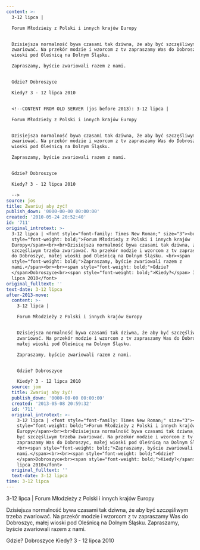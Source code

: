 ```yaml
---
content: >-
  3-12 lipca | 

  Forum Młodzieży z Polski i innych krajów Europy


  Dzisiejsza normalność bywa czasami tak dziwna, że aby być szczęśliwym trzeba
  zwariować. Na przekór modzie i wzorcom z tv zapraszamy Was do Dobroszyc, małej
  wioski pod Oleśnicą na Dolnym Śląsku. 

  Zapraszamy, byście zwariowali razem z nami.


  Gdzie? Dobroszyce

  Kiedy? 3 - 12 lipca 2010


  <!--CONTENT FROM OLD SERVER (jos before 2013): 3-12 lipca | 

  Forum Młodzieży z Polski i innych krajów Europy


  Dzisiejsza normalność bywa czasami tak dziwna, że aby być szczęśliwym trzeba
  zwariować. Na przekór modzie i wzorcom z tv zapraszamy Was do Dobroszyc, małej
  wioski pod Oleśnicą na Dolnym Śląsku. 

  Zapraszamy, byście zwariowali razem z nami.


  Gdzie? Dobroszyce

  Kiedy? 3 - 12 lipca 2010         

  -->
source: jos
title: Zwariuj aby żyć!
publish_down: '0000-00-00 00:00:00'
created: '2010-05-24 20:52:40'
id: '711'
original_introtext: >-
  3-12 lipca | <font style="font-family: Times New Roman;" size="3"><br><span
  style="font-weight: bold;">Forum Młodzieży z Polski i innych krajów
  Europy</span><br><br>Dzisiejsza normalność bywa czasami tak dziwna, że aby być
  szczęśliwym trzeba zwariować. Na przekór modzie i wzorcom z tv zapraszamy Was
  do Dobroszyc, małej wioski pod Oleśnicą na Dolnym Śląsku. <br><span
  style="font-weight: bold;">Zapraszamy, byście zwariowali razem z
  nami.</span><br><br><span style="font-weight: bold;">Gdzie?
  </span>Dobroszyce<br><span style="font-weight: bold;">Kiedy?</span> 3 - 12
  lipca 2010</font>         
original_fulltext: ''
text-date: 3-12 lipca
after-2013-move:
  content: >-
    3-12 lipca | 

    Forum Młodzieży z Polski i innych krajów Europy


    Dzisiejsza normalność bywa czasami tak dziwna, że aby być szczęśliwym trzeba
    zwariować. Na przekór modzie i wzorcom z tv zapraszamy Was do Dobroszyc,
    małej wioski pod Oleśnicą na Dolnym Śląsku. 

    Zapraszamy, byście zwariowali razem z nami.


    Gdzie? Dobroszyce

    Kiedy? 3 - 12 lipca 2010
  source: jom
  title: Zwariuj aby żyć!
  publish_down: '0000-00-00 00:00:00'
  created: '2013-05-08 20:59:32'
  id: '711'
  original_introtext: >-
    3-12 lipca | <font style="font-family: Times New Roman;" size="3"><br><span
    style="font-weight: bold;">Forum Młodzieży z Polski i innych krajów
    Europy</span><br><br>Dzisiejsza normalność bywa czasami tak dziwna, że aby
    być szczęśliwym trzeba zwariować. Na przekór modzie i wzorcom z tv
    zapraszamy Was do Dobroszyc, małej wioski pod Oleśnicą na Dolnym Śląsku.
    <br><span style="font-weight: bold;">Zapraszamy, byście zwariowali razem z
    nami.</span><br><br><span style="font-weight: bold;">Gdzie?
    </span>Dobroszyce<br><span style="font-weight: bold;">Kiedy?</span> 3 - 12
    lipca 2010</font>
  original_fulltext: ''
  text-date: 3-12 lipca
time: 3-12 lipca
---
```

3-12 lipca | 
Forum Młodzieży z Polski i innych krajów Europy

Dzisiejsza normalność bywa czasami tak dziwna, że aby być szczęśliwym trzeba zwariować. Na przekór modzie i wzorcom z tv zapraszamy Was do Dobroszyc, małej wioski pod Oleśnicą na Dolnym Śląsku. 
Zapraszamy, byście zwariowali razem z nami.

Gdzie? Dobroszyce
Kiedy? 3 - 12 lipca 2010

<!--CONTENT FROM OLD SERVER (jos before 2013): 3-12 lipca | 
Forum Młodzieży z Polski i innych krajów Europy

Dzisiejsza normalność bywa czasami tak dziwna, że aby być szczęśliwym trzeba zwariować. Na przekór modzie i wzorcom z tv zapraszamy Was do Dobroszyc, małej wioski pod Oleśnicą na Dolnym Śląsku. 
Zapraszamy, byście zwariowali razem z nami.

Gdzie? Dobroszyce
Kiedy? 3 - 12 lipca 2010         
-->

<!--{{json:{"created_date":"2010-05-24 20:52:40","publish_down":"0000-00-00 00:00:00","id":"711"}}}-->